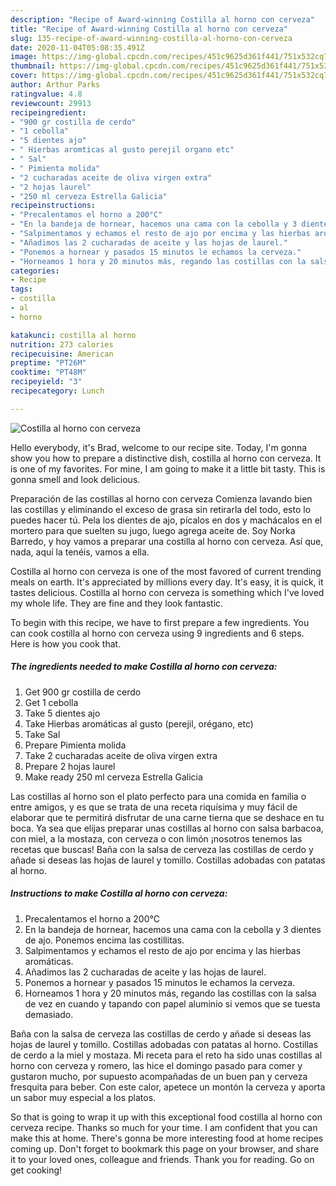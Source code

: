 ```yaml
---
description: "Recipe of Award-winning Costilla al horno con cerveza"
title: "Recipe of Award-winning Costilla al horno con cerveza"
slug: 135-recipe-of-award-winning-costilla-al-horno-con-cerveza
date: 2020-11-04T05:08:35.491Z
image: https://img-global.cpcdn.com/recipes/451c9625d361f441/751x532cq70/costilla-al-horno-con-cerveza-foto-principal.jpg
thumbnail: https://img-global.cpcdn.com/recipes/451c9625d361f441/751x532cq70/costilla-al-horno-con-cerveza-foto-principal.jpg
cover: https://img-global.cpcdn.com/recipes/451c9625d361f441/751x532cq70/costilla-al-horno-con-cerveza-foto-principal.jpg
author: Arthur Parks
ratingvalue: 4.8
reviewcount: 29913
recipeingredient:
- "900 gr costilla de cerdo"
- "1 cebolla"
- "5 dientes ajo"
- " Hierbas aromticas al gusto perejil organo etc"
- " Sal"
- " Pimienta molida"
- "2 cucharadas aceite de oliva virgen extra"
- "2 hojas laurel"
- "250 ml cerveza Estrella Galicia"
recipeinstructions:
- "Precalentamos el horno a 200°C"
- "En la bandeja de hornear, hacemos una cama con la cebolla y 3 dientes de ajo. Ponemos encima las costillitas."
- "Salpimentamos y echamos el resto de ajo por encima y las hierbas aromáticas."
- "Añadimos las 2 cucharadas de aceite y las hojas de laurel."
- "Ponemos a hornear y pasados 15 minutos le echamos la cerveza."
- "Horneamos 1 hora y 20 minutos más, regando las costillas con la salsa de vez en cuando y tapando con papel aluminio si vemos que se tuesta demasiado."
categories:
- Recipe
tags:
- costilla
- al
- horno

katakunci: costilla al horno 
nutrition: 273 calories
recipecuisine: American
preptime: "PT26M"
cooktime: "PT48M"
recipeyield: "3"
recipecategory: Lunch

---
```



![Costilla al horno con cerveza](https://img-global.cpcdn.com/recipes/451c9625d361f441/751x532cq70/costilla-al-horno-con-cerveza-foto-principal.jpg)

Hello everybody, it's Brad, welcome to our recipe site. Today, I'm gonna show you how to prepare a distinctive dish, costilla al horno con cerveza. It is one of my favorites. For mine, I am going to make it a little bit tasty. This is gonna smell and look delicious.

Preparación de las costillas al horno con cerveza Comienza lavando bien las costillas y eliminando el exceso de grasa sin retirarla del todo, esto lo puedes hacer tú. Pela los dientes de ajo, pícalos en dos y machácalos en el mortero para que suelten su jugo, luego agrega aceite de. Soy Norka Barredo, y hoy vamos a preparar una costilla al horno con cerveza. Así que, nada, aquí la tenéis, vamos a ella.

Costilla al horno con cerveza is one of the most favored of current trending meals on earth. It's appreciated by millions every day. It's easy, it is quick, it tastes delicious. Costilla al horno con cerveza is something which I've loved my whole life. They are fine and they look fantastic.


To begin with this recipe, we have to first prepare a few ingredients. You can cook costilla al horno con cerveza using 9 ingredients and 6 steps. Here is how you cook that.

<!--inarticleads1-->

##### The ingredients needed to make Costilla al horno con cerveza:

1. Get 900 gr costilla de cerdo
1. Get 1 cebolla
1. Take 5 dientes ajo
1. Take  Hierbas aromáticas al gusto (perejil, orégano, etc)
1. Take  Sal
1. Prepare  Pimienta molida
1. Take 2 cucharadas aceite de oliva virgen extra
1. Prepare 2 hojas laurel
1. Make ready 250 ml cerveza Estrella Galicia


Las costillas al horno son el plato perfecto para una comida en familia o entre amigos, y es que se trata de una receta riquísima y muy fácil de elaborar que te permitirá disfrutar de una carne tierna que se deshace en tu boca. Ya sea que elijas preparar unas costillas al horno con salsa barbacoa, con miel, a la mostaza, con cerveza o con limón ¡nosotros tenemos las recetas que buscas! Baña con la salsa de cerveza las costillas de cerdo y añade si deseas las hojas de laurel y tomillo. Costillas adobadas con patatas al horno. 

<!--inarticleads2-->

##### Instructions to make Costilla al horno con cerveza:

1. Precalentamos el horno a 200°C
1. En la bandeja de hornear, hacemos una cama con la cebolla y 3 dientes de ajo. Ponemos encima las costillitas.
1. Salpimentamos y echamos el resto de ajo por encima y las hierbas aromáticas.
1. Añadimos las 2 cucharadas de aceite y las hojas de laurel.
1. Ponemos a hornear y pasados 15 minutos le echamos la cerveza.
1. Horneamos 1 hora y 20 minutos más, regando las costillas con la salsa de vez en cuando y tapando con papel aluminio si vemos que se tuesta demasiado.


Baña con la salsa de cerveza las costillas de cerdo y añade si deseas las hojas de laurel y tomillo. Costillas adobadas con patatas al horno. Costillas de cerdo a la miel y mostaza. Mi receta para el reto ha sido unas costillas al horno con cerveza y romero, las hice el domingo pasado para comer y gustaron mucho, por supuesto acompañadas de un buen pan y cerveza fresquita para beber. Con este calor, apetece un montón la cerveza y aporta un sabor muy especial a los platos. 

So that is going to wrap it up with this exceptional food costilla al horno con cerveza recipe. Thanks so much for your time. I am confident that you can make this at home. There's gonna be more interesting food at home recipes coming up. Don't forget to bookmark this page on your browser, and share it to your loved ones, colleague and friends. Thank you for reading. Go on get cooking!

